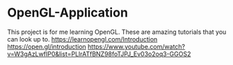 # OpenGL-Application
This project is for me learning OpenGL. These are amazing tutorials that you can look up to.
https://learnopengl.com/Introduction
https://open.gl/introduction
https://www.youtube.com/watch?v=W3gAzLwfIP0&list=PLlrATfBNZ98foTJPJ_Ev03o2oq3-GGOS2
